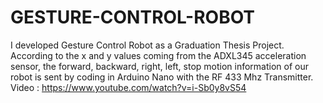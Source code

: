 # GESTURE-CONTROL-ROBOT
I developed Gesture Control Robot as a Graduation Thesis Project. According to the x and y values ​​coming from the ADXL345 acceleration sensor, the forward, backward, right, left, stop motion information of our robot is sent by coding in Arduino Nano with the RF 433 Mhz Transmitter.
Video : https://www.youtube.com/watch?v=i-Sb0y8vS54
